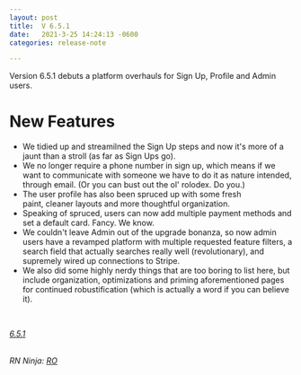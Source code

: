 ```yaml
---
layout: post
title:  V 6.5.1
date:   2021-3-25 14:24:13 -0600
categories: release-note

---
```

Version 6.5.1 debuts a platform overhauls for Sign Up, Profile and Admin users. 


# New Features

- We tidied up and streamilned the Sign Up steps and now it's more of a jaunt than a stroll (as far as Sign Ups go).
- We no longer require a phone number in sign up, which means if we want to communicate with someone we have to do it as nature intended, through email. (Or you can bust out the ol' rolodex. Do you.)
- The user profile has also been spruced up with some fresh paint, cleaner layouts and more thoughtful organization.  
- Speaking of spruced, users can now add multiple payment methods and set a default card. Fancy. We know.
- We couldn't leave Admin out of the upgrade bonanza, so now admin users have a revamped platform with multiple requested feature filters, a search field that actually searches really well (revolutionary), and supremely wired up connections to Stripe.
- We also did some highly nerdy things that are too boring to list here, but include organization, optimizations and priming aforementioned pages for continued robustification (which is actually a word if you can believe it). 


<br/>

*[6.5.1](https://github.com/streetparking/my-streetparking/pull/377)*
<br/>
<br/>


_RN Ninja: [RO](https://github.com/robyanna)_
 
 
 